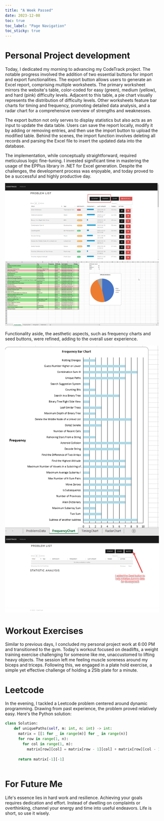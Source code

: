 ```yaml
---
title: "A Week Passed"
date: 2023-12-08
toc: true
toc_label: "Page Navigation"
toc_sticky: true
---
```

# Personal Project development
Today, I dedicated my morning to advancing my CodeTrack project. The notable progress involved the addition of two essential buttons for import and export functionalities. The export button allows users to generate an Excel report, comprising multiple worksheets. The primary worksheet mirrors the website's table, color-coded for easy (green), medium (yellow), and hard (pink) difficulty levels. Adjacent to this table, a pie chart visually represents the distribution of difficulty levels. Other worksheets feature bar charts for timing and frequency, promoting detailed data analysis, and a radar chart for a comprehensive overview of strengths and weaknesses.

The export button not only serves to display statistics but also acts as an input to update the data table. Users can save the report locally, modify it by adding or removing entries, and then use the import button to upload the modified table. Behind the scenes, the import function involves deleting all records and parsing the Excel file to insert the updated data into the database.

The implementation, while conceptually straightforward, required meticulous logic fine-tuning. I invested significant time in mastering the usage of the EPPlus library in .NET for Excel generation. Despite the challenges, the development process was enjoyable, and today proved to be a successful and highly productive day.

![CodeTrack](/assets/images/code-track-2023-12-08_01-03-46.png)
![excel file](/assets/images/excel-file-2023-12-08_01-04-45.png)

Functionality aside, the aesthetic aspects, such as frequency charts and seed buttons, were refined, adding to the overall user experience.

![frequency chart](/assets/images/2023-12-08_01-05-33.png)
![seed button](/assets/images/2023-12-08_01-06-14.png)

# Workout Exercises

Similar to previous days, I concluded my personal project work at 6:00 PM and transitioned to the gym. Today's workout focused on deadlifts, a weight training exercise challenging for someone like me, unaccustomed to lifting heavy objects. The session left me feeling muscle soreness around my biceps and triceps. Following this, we engaged in a plate hold exercise, a simple yet effective challenge of holding a 25lb plate for a minute.

# Leetcode

In the evening, I tackled a Leetcode problem centered around dynamic programming. Drawing from past experience, the problem proved relatively easy. Here's the Python solution:
```python
class Solution:
    def uniquePaths(self, m: int, n: int) -> int:
      matrix = [[1 for _ in range(m)] for _ in range(n)]
      for row in range(1, n):
        for col in range(1, m):
          matrix[row][col] = matrix[row - 1][col] + matrix[row][col - 1]
      
      return matrix[-1][-1]
            
```

# For Future Me
Life's essence lies in hard work and resilience. Achieving your goals requires dedication and effort. Instead of dwelling on complaints or overthinking, channel your energy and time into useful endeavors. Life is short, so use it wisely.